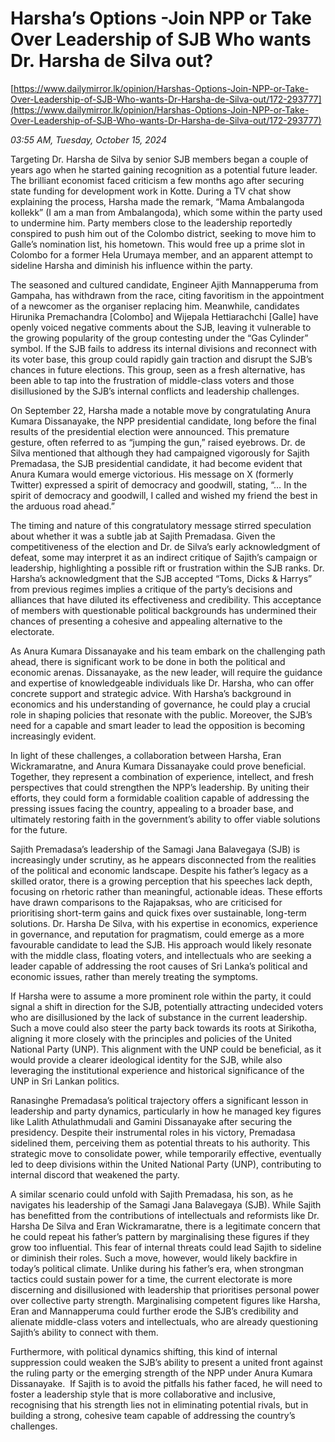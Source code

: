 # Harsha’s  Options -Join NPP or Take Over Leadership of SJB Who wants Dr. Harsha de Silva out?

[https://www.dailymirror.lk/opinion/Harshas-Options-Join-NPP-or-Take-Over-Leadership-of-SJB-Who-wants-Dr-Harsha-de-Silva-out/172-293777](https://www.dailymirror.lk/opinion/Harshas-Options-Join-NPP-or-Take-Over-Leadership-of-SJB-Who-wants-Dr-Harsha-de-Silva-out/172-293777)

*03:55 AM, Tuesday, October 15, 2024*

Targeting Dr. Harsha de Silva by senior SJB members began a couple of years ago when he started gaining recognition as a potential future leader. The brilliant economist faced criticism a few months ago after securing state funding for development work in Kotte. During a TV chat show explaining the process, Harsha made the remark, “Mama Ambalangoda kollekk” (I am a man from Ambalangoda), which some within the party used to undermine him. Party members close to the leadership reportedly conspired to push him out of the Colombo district, seeking to move him to Galle’s nomination list, his hometown. This would free up a prime slot in Colombo for a former Hela Urumaya member, and an apparent attempt to sideline Harsha and diminish his influence within the party.

The seasoned and cultured candidate, Engineer Ajith Mannapperuma from Gampaha, has withdrawn from the race, citing favoritism in the appointment of a newcomer as the organiser replacing him. Meanwhile, candidates Hirunika Premachandra [Colombo] and Wijepala Hettiarachchi [Galle] have openly voiced negative comments about the SJB, leaving it vulnerable to the growing popularity of the group contesting under the “Gas Cylinder” symbol. If the SJB fails to address its internal divisions and reconnect with its voter base, this group could rapidly gain traction and disrupt the SJB’s chances in future elections. This group, seen as a fresh alternative, has been able to tap into the frustration of middle-class voters and those disillusioned by the SJB’s internal conflicts and leadership challenges.

On September 22, Harsha made a notable move by congratulating Anura Kumara Dissanayake, the NPP presidential candidate, long before the final results of the presidential election were announced. This premature gesture, often referred to as “jumping the gun,” raised eyebrows. Dr. de Silva mentioned that although they had campaigned vigorously for Sajith Premadasa, the SJB presidential candidate, it had become evident that Anura Kumara would emerge victorious. His message on X (formerly Twitter) expressed a spirit of democracy and goodwill, stating, “… In the spirit of democracy and goodwill, I called and wished my friend the best in the arduous road ahead.”

The timing and nature of this congratulatory message stirred speculation about whether it was a subtle jab at Sajith Premadasa. Given the competitiveness of the election and Dr. de Silva’s early acknowledgment of defeat, some may interpret it as an indirect critique of Sajith’s campaign or leadership, highlighting a possible rift or frustration within the SJB ranks. Dr. Harsha’s acknowledgment that the SJB accepted “Toms, Dicks & Harrys” from previous regimes implies a critique of the party’s decisions and alliances that have diluted its effectiveness and credibility. This acceptance of members with questionable political backgrounds has undermined their chances of presenting a cohesive and appealing alternative to the electorate.

As Anura Kumara Dissanayake and his team embark on the challenging path ahead, there is significant work to be done in both the political and economic arenas. Dissanayake, as the new leader, will require the guidance and expertise of knowledgeable individuals like Dr. Harsha, who can offer concrete support and strategic advice. With Harsha’s background in economics and his understanding of governance, he could play a crucial role in shaping policies that resonate with the public. Moreover, the SJB’s need for a capable and smart leader to lead the opposition is becoming increasingly evident.

In light of these challenges, a collaboration between Harsha, Eran Wickramaratne, and Anura Kumara Dissanayake could prove beneficial. Together, they represent a combination of experience, intellect, and fresh perspectives that could strengthen the NPP’s leadership. By uniting their efforts, they could form a formidable coalition capable of addressing the pressing issues facing the country, appealing to a broader base, and ultimately restoring faith in the government’s ability to offer viable solutions for the future.

Sajith Premadasa’s leadership of the Samagi Jana Balavegaya (SJB) is increasingly under scrutiny, as he appears disconnected from the realities of the political and economic landscape. Despite his father’s legacy as a skilled orator, there is a growing perception that his speeches lack depth, focusing on rhetoric rather than meaningful, actionable ideas. These efforts have drawn comparisons to the Rajapaksas, who are criticised for prioritising short-term gains and quick fixes over sustainable, long-term solutions. Dr. Harsha De Silva, with his expertise in economics, experience in governance, and reputation for pragmatism, could emerge as a more favourable candidate to lead the SJB. His approach would likely resonate with the middle class, floating voters, and intellectuals who are seeking a leader capable of addressing the root causes of Sri Lanka’s political and economic issues, rather than merely treating the symptoms.

If Harsha were to assume a more prominent role within the party, it could signal a shift in direction for the SJB, potentially attracting undecided voters who are disillusioned by the lack of substance in the current leadership. Such a move could also steer the party back towards its roots at Sirikotha, aligning it more closely with the principles and policies of the United National Party (UNP). This alignment with the UNP could be beneficial, as it would provide a clearer ideological identity for the SJB, while also leveraging the institutional experience and historical significance of the UNP in Sri Lankan politics.

Ranasinghe Premadasa’s political trajectory offers a significant lesson in leadership and party dynamics, particularly in how he managed key figures like Lalith Athulathmudali and Gamini Dissanayake after securing the presidency. Despite their instrumental roles in his victory, Premadasa sidelined them, perceiving them as potential threats to his authority. This strategic move to consolidate power, while temporarily effective, eventually led to deep divisions within the United National Party (UNP), contributing to internal discord that weakened the party.

A similar scenario could unfold with Sajith Premadasa, his son, as he navigates his leadership of the Samagi Jana Balavegaya (SJB). While Sajith has benefitted from the contributions of intellectuals and reformists like Dr. Harsha De Silva and Eran Wickramaratne, there is a legitimate concern that he could repeat his father’s pattern by marginalising these figures if they grow too influential. This fear of internal threats could lead Sajith to sideline or diminish their roles. Such a move, however, would likely backfire in today’s political climate. Unlike during his father’s era, when strongman tactics could sustain power for a time, the current electorate is more discerning and disillusioned with leadership that prioritises personal power over collective party strength. Marginalising competent figures like Harsha, Eran and Mannapperuma could further erode the SJB’s credibility and alienate middle-class voters and intellectuals, who are already questioning Sajith’s ability to connect with them.

Furthermore, with political dynamics shifting, this kind of internal suppression could weaken the SJB’s ability to present a united front against the ruling party or the emerging strength of the NPP under Anura Kumara Dissanayake.  If Sajith is to avoid the pitfalls his father faced, he will need to foster a leadership style that is more collaborative and inclusive, recognising that his strength lies not in eliminating potential rivals, but in building a strong, cohesive team capable of addressing the country’s challenges.

